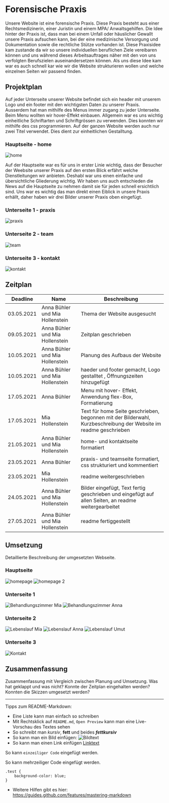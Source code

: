 # Forensische Praxis

Unsere Website ist eine forensische Praxis. Diese Praxis besteht aus einer Rechtsmedizinerin, einer Juristin und einem MPA/ Anwaltsgehilfen. Die Idee hinter der Praxis ist, dass man bei einem Unfall oder häuslicher Gewallt unsere Praxis aufsuchen kann, bei der eine medizinische Versorgung und Dokumentation sowie die rechtliche Stütze vorhanden ist.
Diese Praxisidee kam zustande da wir so unsere individuellen beruflichen Ziele vereibaren können und uns während dieses Arbeitsauftrages näher mit den von uns verfolgten Berufszielen auseinandersetzen können. Als uns diese Idee kam war es auch schnell kar wie wir die Website strukturieren wollen und welche einzelnen Seiten wir passend finden. 

## Projektplan

Auf jeder Unterseite unserer Website befindet sich ein header mit unserem Logo und ein footer mit den wichtigsten Daten zu unserer Praxis. Ausserdem hat man mithilfe des Menus immer zugang zu jeder Unterseite. Beim Menu wollten wir hover-Effekt einbauen. 
Allgemein war es uns wichtig einheitliche Schriftarten und Schriftgrössen zu verwenden. Dies konnten wir mithilfe des css programmieren.
 Auf der ganzen Website werden auch nur zwei Titel verwendet. Dies dient zur einheitlichen Gestalltung.  

### Hauptseite - home
![home](bilder/home.JPG)

Auf der Hauptseite war es für uns in erster Linie wichtig, dass der Besucher der Weebsite unserer Praxis auf den ersten Blick erfährt welche Dienstleitungen wir anbieten. Deshabl war uns einen einfache und übersichtliche Gliederung wichtig. Wir haben uns auch entschieden die News auf die Hauptseite zu nehmen damit sie für jeden schnell ersichtlich sind. Uns war es wichtig das man direkt einen Eiblick in unsere Praxis erhällt, daher haben wir drei Bilder unserer Praxis oben eingefügt. 

### Unterseite 1 - praxis
![praxis](bilder/praxis.JPG)



### Unterseite 2 - team
![team](bilder/team.JPG)


### Unterseite 3 - kontakt 
![kontakt](bilder/kontakt.JPG)


## Zeitplan



| Deadline | Name | Beschreibung |
| --- | --- | --- |
| 03.05.2021 | Anna Bühler und Mia Hollenstein | Thema der Website ausgesucht |
| 09.05.2021 | Anna Bühler und Mia Hollenstein| Zeitplan geschrieben|
| 10.05.2021 | Anna Bühler und Mia Hollenstein | Planung des Aufbaus der Website |
| 10.05.2021 |  Anna Bühler und Mia Hollenstein| haeder und footer gemacht, Logo gestalltet , Öffnungszeiten hinzugefügt|
| 17.05.2021 | Anna Bühler |Menu mit hover- Effekt, Anwendung flex-Box, Formatierung |
| 17.05.2021 | Mia Hollenstein | Text für home Seite geschrieben, begonnen mit der Bilderwahl, Kurzbeschreibung der Website im readme geschrieben |
| 21.05.2021 | Anna Bühler und Mia Hollenstein | home- und kontaktseite formatiert |
| 23.05.2021 | Anna Bühler | praxis- und teamseite formatiert, css strukturiert und kommentiert || 04.01.2021 | Vorname Name | Das wird gemacht |
| 23.05.2021 | Mia Hollenstein | readme weitergeschrieben |
| 24.05.2021 | Anna Bühler und Mia Hollenstein | Bilder eingefügt, Text fertig geschrieben und eingefügt auf allen Seiten, an readme  weitergearbeitet  |
| 27.05.2021| Anna Bühler und Mia Hollenstein| readme fertiggestellt|


## Umsetzung

Detaillierte Beschreibung der umgesetzten Webseite.

### Hauptseite
![homepage](bilder/Homepage.jpg)
![homepage 2](bilder/Homepage2.jpg)


### Unterseite 1
![Behandlungszimmer Mia](bilder/BehandlungszimmerMia.png)
![Behandlungszimmer Anna](bilder/BehandlungszimmerAnna.png)

### Unterseite 2
![Lebenslauf Mia](bilder/LebenslaufMia.png)
![Lebenslauf Anna](bilder/LebenslaufAnna.png)
![Lebenslauf Umut](bilder/LebenslaufUmut.png)


### Unterseite 3
![Kontakt](bilder/Kontakt.png)


## Zusammenfassung

Zusammenfassung mit Vergleich zwischen Planung und Umsetzung. Was hat geklappt und was nicht? Konnte der Zeitplan eingehalten werden? Konnten die Skizzen umgesetzt werden?

---

Tipps zum README-Markdown:
- Eine Liste kann man einfach so schreiben
- Mit Rechtsklick auf `README.md`, `Open Preview` kann man eine Live-Vorschau des Textes sehen 
- So schreibt man *kursiv*, **fett** und beides ***fettkursiv***
- So kann man ein Bild einfügen: ![Bildtext](link-zum-bild.jpg)
- So kann man einen Link einfügen [Linktext](https://google.com)

So kann `einzeiliger Code` eingefügt werden.

So kann mehrzeiliger Code eingefügt werden.
```
.test {
    background-color: blue;
}
```

- Weitere Hilfen gibt es hier: https://guides.github.com/features/mastering-markdown